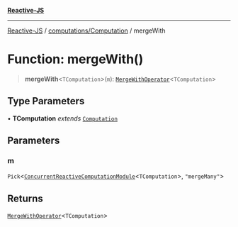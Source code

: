 [**Reactive-JS**](../../../README.md)

***

[Reactive-JS](../../../README.md) / [computations/Computation](../README.md) / mergeWith

# Function: mergeWith()

> **mergeWith**\<`TComputation`\>(`m`): [`MergeWithOperator`](../interfaces/MergeWithOperator.md)\<`TComputation`\>

## Type Parameters

• **TComputation** *extends* [`Computation`](../../type-aliases/Computation.md)

## Parameters

### m

`Pick`\<[`ConcurrentReactiveComputationModule`](../../interfaces/ConcurrentReactiveComputationModule.md)\<`TComputation`\>, `"mergeMany"`\>

## Returns

[`MergeWithOperator`](../interfaces/MergeWithOperator.md)\<`TComputation`\>
